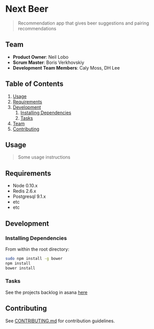 # Next Beer

> Recommendation app that gives beer suggestions and pairing recommendations

## Team

  - __Product Owner__: Neil Lobo
  - __Scrum Master__: Boris Verkhovskiy
  - __Development Team Members__: Caly Moss, DH Lee

## Table of Contents

1. [Usage](#Usage)
1. [Requirements](#requirements)
1. [Development](#development)
    1. [Installing Dependencies](#installing-dependencies)
    1. [Tasks](#tasks)
1. [Team](#team)
1. [Contributing](#contributing)

## Usage

> Some usage instructions

## Requirements

- Node 0.10.x
- Redis 2.6.x
- Postgresql 9.1.x
- etc
- etc

## Development

### Installing Dependencies

From within the root directory:

```sh
sudo npm install -g bower
npm install
bower install
```

### Tasks

See the projects backlog in asana [here](https://LINKTOYOURASANA.com)


## Contributing

See [CONTRIBUTING.md](CONTRIBUTING.md) for contribution guidelines.
